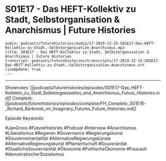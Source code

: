 # S01E17 - Das HEFT-Kollektiv zu Stadt, Selbstorganisation & Anarchismus | Future Histories

```audio-note
audio: podcasts/futurehistories/audio/17-2019-12-15-S01E17-Das-HEFT-Kollektiv-zu-Stadt,-Selbstorganisation-Anarchismus.mp3
title: S01E17 - Das HEFT-Kollektiv zu Stadt, Selbstorganisation & Anarchismus | Future Histories
transcript: podcasts/futurehistories/transcripts/17-2019-12-15-S01E17-Das-HEFT-Kollektiv-zu-Stadt,-Selbstorganisation-Anarchismus.srt
liveUpdate: true
---

```
---

Shownotes: [[podcasts/futurehistories/episodes/S01E17-Das_HEFT-Kollektiv_zu_Stadt,_Selbstorganisation_and_Anarchismus_Future_Histories.md]]
Complete: [[podcasts/futurehistories/episodes/complete/FH_Complete_S01E16_-_Richard_Barbrook_on_Imaginary_Futures_Future_Histories.md]]


Episode Keywords:

#JanGroos #FutureHistories #Podcast #Interview #Anarchismus #Liberalismus #Regieren #Governance #Regierungskunst #Gouvernementalität #AlternativeRegierungskünste #AlternativeRegierungskunst #Planwirtschaft #Souveränität #StaatlicheSouvernänität #Ökonomie #PolitischeÖkonomie #Foucault #demokratischerSozialismus
